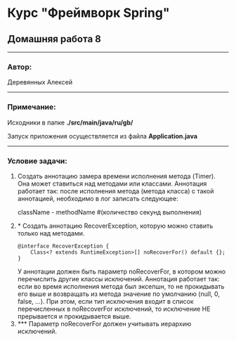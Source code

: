 # Курс "Фреймворк Spring" 
## Домашняя работа 8
* **
### Автор:
Деревянных Алексей
* **
### Примечание:

Исходники в папке **./src/main/java/ru/gb/**

Запуск приложения осуществляется из файла **Application.java**

* **
### Условие задачи:
1. Создать аннотацию замера времени исполнения метода (Timer). Она может ставиться над методами или классами. Аннотация работает так: после исполнения метода (метода класса) с такой аннотацией, необходимо в лог записать следующее: <p>className - methodName #(количество секунд выполнения)</p>
2. \* Создать аннотацию RecoverException, которую можно ставить только над методами.
    ```
    @interface RecoverException {
        Class<? extends RuntimeException>[] noRecoverFor() default {};
    }
    ```
    У аннотации должен быть параметр noRecoverFor, в котором можно перечислить другие классы исключений. Аннотация работает так: если во время исполнения метода был эксепшн, то не прокидывать его выше и возвращать из метода значение по умолчанию (null, 0, false, ...). При этом, если тип исключения входит в список перечисленных в noRecoverFor исключений, то исключение НЕ прерывается и прокидывается выше.
3. \*** Параметр noRecoverFor должен учитывать иерархию исключений.